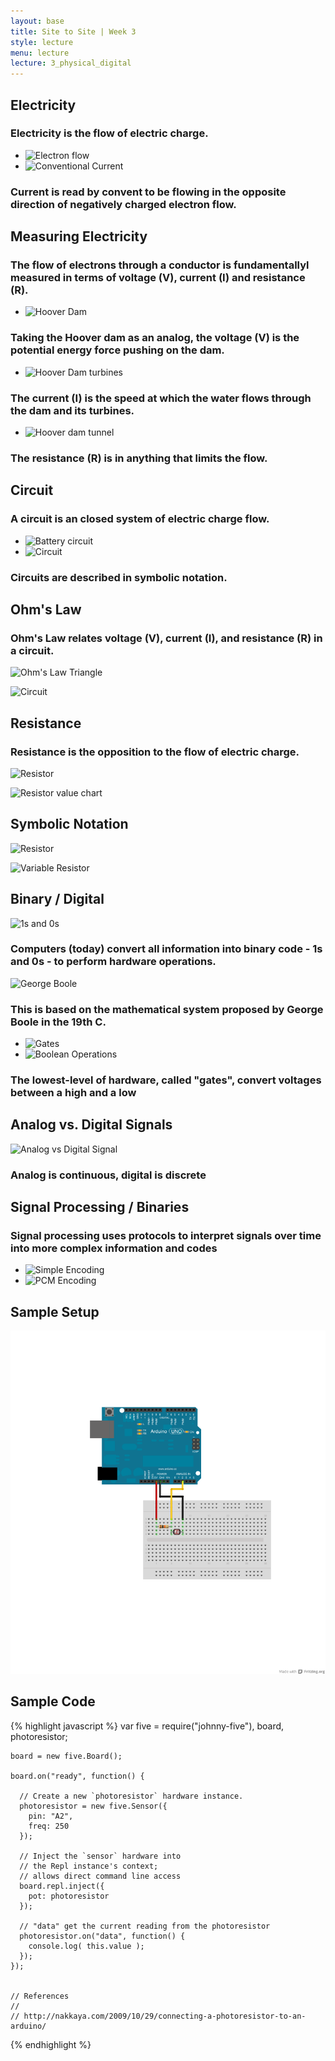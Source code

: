 ```yaml
---
layout: base
title: Site to Site | Week 3
style: lecture
menu: lecture
lecture: 3_physical_digital
---
```

## Electricity

### Electricity is the flow of electric charge.

*	![Electron flow](http://www.nmsea.org/Curriculum/4_6/Electricity/wire_electrons.gif)
*	![Conventional Current](http://physicsnet.co.uk/wp-content/uploads/2010/08/electron-flow.jpg)

### Current is read by convent to be flowing in the opposite direction of negatively charged electron flow.


## Measuring Electricity

### The flow of electrons through a conductor is fundamentallyl measured in terms of voltage (V), current (I) and resistance (R).

*	![Hoover Dam](http://www.arialasvegas.com/sites/default/files/styles/1280x672/public/amenities/tours/hoover%20dam%20picture.jpg)

### Taking the Hoover dam as an analog, the voltage (V) is the potential energy force pushing on the dam.

*	![Hoover Dam turbines](http://upload.wikimedia.org/wikipedia/commons/0/0c/Hoover_Dam's_generators2.jpg)

### The current (I) is the speed at which the water flows through the dam and its turbines.

*	![Hoover dam tunnel](http://i1.ytimg.com/vi/pgkUIUoGrM4/maxresdefault.jpg)

### The resistance (R) is in anything that limits the flow.



## Circuit

### A circuit is an closed system of electric charge flow.

*	![Battery circuit](http://www.pcboard.ca/kits/led_notes/led_circuit_single_led.jpg)
*	![Circuit](http://upload.wikimedia.org/wikipedia/commons/thumb/c/c9/LED_circuit.svg/200px-LED_circuit.svg.png)

### Circuits are described in symbolic notation.


## Ohm's Law

### Ohm's Law relates voltage (V), current (I), and resistance (R) in a circuit.

![Ohm's Law Triangle](http://1.bp.blogspot.com/-u7I--QJ3X3o/UTnjHEMx3_I/AAAAAAAAAB8/U04RXpfpQwM/s1600/Ohm's+Law.gif)

![Circuit](http://upload.wikimedia.org/wikipedia/commons/b/b4/Ohm's_Law_with_Voltage_source_TeX.svg)



## Resistance

### Resistance is the opposition to the flow of electric charge.

![Resistor](http://guides.machinescience.org/file.php/29/QR/Resistor2.gif)

![Resistor value chart](http://tronixstuff.files.wordpress.com/2010/05/resistor-colour-codes-small.jpg)


## Symbolic Notation

![Resistor]()

![Variable Resistor](http://openclipart.org/image/250px/svg_to_png/19195/rsamurti_RSA_IEC_Variable_Resistor_Symbol-1.png)





## Binary / Digital

![1s and 0s](http://orionstarmedia.com/inc/sites/TheComputerTutor//inc/images/computer/software-screen5.jpg)

### Computers (today) convert all information into binary code - 1s and 0s - to perform hardware operations.

![George Boole](http://booleanblackbelt.com/wp-content/uploads/2009/02/george_boole.jpg)

### This is based on the mathematical system proposed by George Boole in the 19th C.

*	![Gates](http://www.theshahrevolution.com/CMPSC101/images/thumb/9/9f/Gatetypesannotated.png/500px-Gatetypesannotated.png)
*	![Boolean Operations](http://www.geo.hunter.cuny.edu/~rdatta/gis2/lectures/lecture5/boo.gif)

### The lowest-level of hardware, called "gates", convert voltages between a high and a low

## Analog vs. Digital Signals

![Analog vs Digital Signal](http://soulargrooves.com/new/wp-content/uploads/2012/11/analog-signal.gif)

### Analog is continuous, digital is discrete


## Signal Processing / Binaries

### Signal processing uses protocols to interpret signals over time into more complex information and codes

*	![Simple Encoding](http://ecomputernotes.com/images/Binary-Representation-Forming-Digital-Signal.png)
*	![PCM Encoding](http://www.networkworld.com/subnets/cisco/chapters/1587052695/graphics/04fig01.jpg)






## Sample Setup

![Fritzing for Photoresistor](https://github.com/rwaldron/johnny-five/raw/master/docs/breadboard/photoresistor.png)




## Sample Code

{% highlight javascript %}
	var five = require("johnny-five"),
	    board, photoresistor;

	board = new five.Board();

	board.on("ready", function() {

	  // Create a new `photoresistor` hardware instance.
	  photoresistor = new five.Sensor({
	    pin: "A2",
	    freq: 250
	  });

	  // Inject the `sensor` hardware into
	  // the Repl instance's context;
	  // allows direct command line access
	  board.repl.inject({
	    pot: photoresistor
	  });

	  // "data" get the current reading from the photoresistor
	  photoresistor.on("data", function() {
	    console.log( this.value );
	  });
	});


	// References
	//
	// http://nakkaya.com/2009/10/29/connecting-a-photoresistor-to-an-arduino/
{% endhighlight %}


